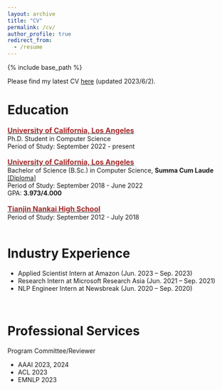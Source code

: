 ```yaml
---
layout: archive
title: "CV"
permalink: /cv/
author_profile: true
redirect_from:
  - /resume
---
```


{% include base_path %}

Please find my latest CV [here](/files/CV_diwu.pdf) (updated 2023/6/2). 

# Education
<span style="color:black; font-size:17px"><b><a href="https://cs.ucla.edu" target="_blank"><font color="brown" size="3">University of California, Los Angeles</font></a></b></span><br/>
Ph.D. Student in Computer Science<br/>
Period of Study: September 2022 - present <br/>
<br/>
<span style="color:black; font-size:17px"><b><a href="https://cs.ucla.edu" target="_blank"><font color="brown" size="3">University of California, Los Angeles</font></a></b></span><br/>
Bachelor of Science (B.Sc.) in Computer Science, <b>Summa Cum Laude</b> <a href="../files/bs_diploma.pdf">[Diploma]</a> <br/>
Period of Study: September 2018 - June 2022 <br/>
GPA: <b>3.973/4.000</b> <br/>
<br/>
<span style="color:black; font-size:17px"><b><a href="http://www.nkzx.cn/" target="_blank"><font color="brown" size="3">Tianjin Nankai High School</font></a></b></span><br/>
Period of Study: September 2012 - July 2018 <br/>
<br/>

# Industry Experience
* Applied Scientist Intern at Amazon (Jun. 2023 – Sep. 2023)
* Research Intern at Microsoft Research Asia (Jun. 2021 – Sep. 2021)
* NLP Engineer Intern at Newsbreak (Jun. 2020 – Sep. 2020)
<br/>

# Professional Services 
Program Committee/Reviewer
* AAAI 2023, 2024
* ACL 2023
* EMNLP 2023
